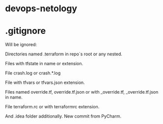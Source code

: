 # devops-netology

# .gitignore

Will be ignored:

Directories named .terraform in repo`s root or any nested.

Files with tfstate in name or extension.

File crash.log or crash.*.log

File with tfvars or tfvars.json extension.

Files named override.tf, override.tf.json or with _override.tf, _override.tf.json in name.

File terraform.rc or with terraformrc extension.

And .idea folder additionally. New commit from PyCharm.
